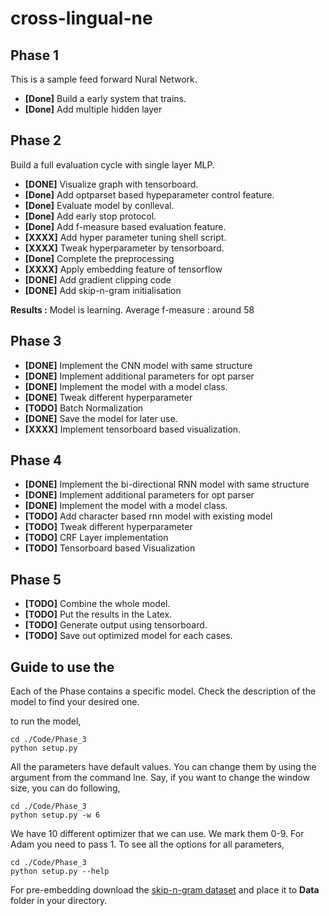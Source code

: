 
# cross-lingual-ne

## Phase 1

This is a sample feed forward Nural Network.

+ **[Done]** Build a early system that trains. 
+ **[Done]** Add multiple hidden layer

## Phase 2

Build a full evaluation cycle with single layer MLP.

+ **[DONE]** Visualize graph with tensorboard.
+ **[Done]** Add optparset based hypeparameter control feature.
+ **[Done]** Evaluate model by conlleval.
+ **[Done]** Add early stop protocol.
+ **[Done]** Add f-measure based evaluation feature.
+ **[XXXX]** Add hyper parameter tuning shell script.
+ **[XXXX]** Tweak hyperparameter by tensorboard.
+ **[Done]** Complete the preprocessing
+ **[XXXX]** Apply embedding feature of tensorflow
+ **[DONE]** Add gradient clipping code
+ **[DONE]** Add skip-n-gram initialisation

**Results :** Model is learning. Average f-measure : around 58 


## Phase 3

+ **[DONE]** Implement the CNN model with same structure
+ **[DONE]** Implement additional parameters for opt parser
+ **[DONE]** Implement the model with a model class.
+ **[DONE]** Tweak different hyperparameter 
+ **[TODO]** Batch Normalization
+ **[DONE]** Save the model for later use. 
+ **[XXXX]** Implement tensorboard based visualization. 

## Phase 4

+ **[DONE]** Implement the bi-directional RNN model with same structure
+ **[DONE]** Implement additional parameters for opt parser
+ **[DONE]** Implement the model with a model class.
+ **[TODO]** Add character based rnn model with existing model
+ **[TODO]** Tweak different hyperparameter
+ **[TODO]** CRF Layer implementation
+ **[TODO]** Tensorboard based Visualization

## Phase 5

+ **[TODO]** Combine the whole model. 
+ **[TODO]** Put the results in the Latex.
+ **[TODO]** Generate output using tensorboard.
+ **[TODO]** Save out optimized model for each cases.



## Guide to use the

Each of the Phase contains a specific model. Check the description of the model to find your desired one.

to run the model, 
```
cd ./Code/Phase_3
python setup.py
```

All the parameters have default values. You can change them by using the argument from the command lne. Say, if you want to change the window size, you can do following,

```
cd ./Code/Phase_3
python setup.py -w 6
```

We have 10 different optimizer that we can use. We mark them 0-9. For Adam you need to pass 1. To see all the options for all parameters,
```
cd ./Code/Phase_3
python setup.py --help
```

For pre-embedding download the [skip-n-gram dataset](https://drive.google.com/file/d/0B8nESzOdPhLsdWF2S1Ayb1RkTXc/view) and place it to **Data** folder in your directory.


